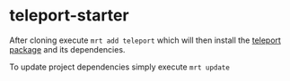 teleport-starter
================

After cloning execute
`mrt add teleport`
which will then install the <a href="https://github.com/mloncaric/teleport" target="_blank">teleport package</a> and its dependencies.

To update project dependencies simply execute
`mrt update`
